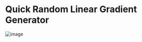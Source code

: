 # Quick Random Linear Gradient Generator
![image](https://user-images.githubusercontent.com/78947782/196381682-5347aeb5-e828-417c-bd62-d84c928c8f21.png)
